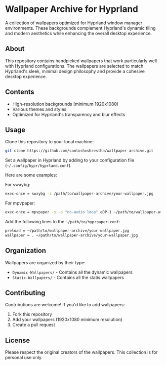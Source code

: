 # Wallpaper Archive for Hyprland

A collection of wallpapers optimized for Hyprland window manager environments. These backgrounds complement Hyprland's dynamic tiling and modern aesthetics while enhancing the overall desktop experience.

## About

This repository contains handpicked wallpapers that work particularly well with Hyprland configurations. The wallpapers are selected to match Hyprland's sleek, minimal design philosophy and provide a cohesive desktop experience.

## Contents

- High-resolution backgrounds (minimum 1920x1080)
- Various themes and styles
- Optimized for Hyprland's transparency and blur effects

## Usage

Clone this repository to your local machine:

```bash
git clone https://github.com/santoshxshrestha/wallpaper-archive.git
```

Set a wallpaper in Hyprland by adding to your configuration file (`~/.config/hypr/hyprland.conf`).

Here are some examples:

For swaybg:

```bash
exec-once = swaybg -i /path/to/wallpaper-archive/your-wallpaper.jpg
```

For mpvpaper:

```bash
exec-once = mpvpaper -s -o "no-audio loop" eDP-1 ~/path/to/wallpaper-archive/your-wallpaer.mp4
```

Add the following lines to the `~/path/to/hyprpaper.conf`:

```bash
preload = ~/path/to/wallpaper-archive/your-wallpaper.jpg
wallpaper = , ~/path/to/wallpaper-archive/your-wallpaper.jpg
```

## Organization

Wallpapers are organized by their type:

- `Dynamic-Wallpapers/` - Contains all the dynamic wallpapers
- `Static-Wallpapers/` - Contains all the statis wallpapers

## Contributing

Contributions are welcome! If you'd like to add wallpapers:

1. Fork this repository
2. Add your wallpapers (1920x1080 minimum resolution)
3. Create a pull request

## License

Please respect the original creators of the wallpapers. This collection is for personal use only.
